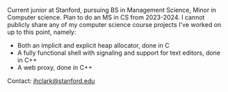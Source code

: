 Current junior at Stanford, pursuing BS in Management Science, Minor in Computer science. Plan to do an MS in CS from 2023-2024.
I cannot publicly share any of my computer science course projects I've worked on up to this point, namely:
- Both an implicit and explicit heap allocator, done in C
- A fully functional shell with signaling and support for text editors, done in C++
- A web proxy, done in C++

Contact:
jhclark@stanford.edu

